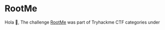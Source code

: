 # RootMe
Hola 👋, The challenge [RootMe](https://tryhackme.com/room/rrootme) was part of Tryhackme CTF categories under 
